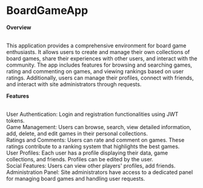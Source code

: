 # BoardGameApp
<b>Overview</b><br /><br />

This application provides a comprehensive environment for board game enthusiasts. It allows users to create and manage their own collections of board games, share their experiences with other users, and interact with the community. The app includes features for browsing and searching games, rating and commenting on games, and viewing rankings based on user ratings. Additionally, users can manage their profiles, connect with friends, and interact with site administrators through requests.

<b>Features</b><br /><br />

User Authentication: Login and registration functionalities using JWT tokens. <br />
Game Management: Users can browse, search, view detailed information, add, delete, and edit games in their personal collections.<br />
Ratings and Comments: Users can rate and comment on games. These ratings contribute to a ranking system that highlights the best games.<br />
User Profiles: Each user has a profile displaying their data, game collections, and friends. Profiles can be edited by the user.<br />
Social Features: Users can view other players' profiles, add friends.<br />
Administration Panel: Site administrators have access to a dedicated panel for managing board games and handling user requests.<br />

